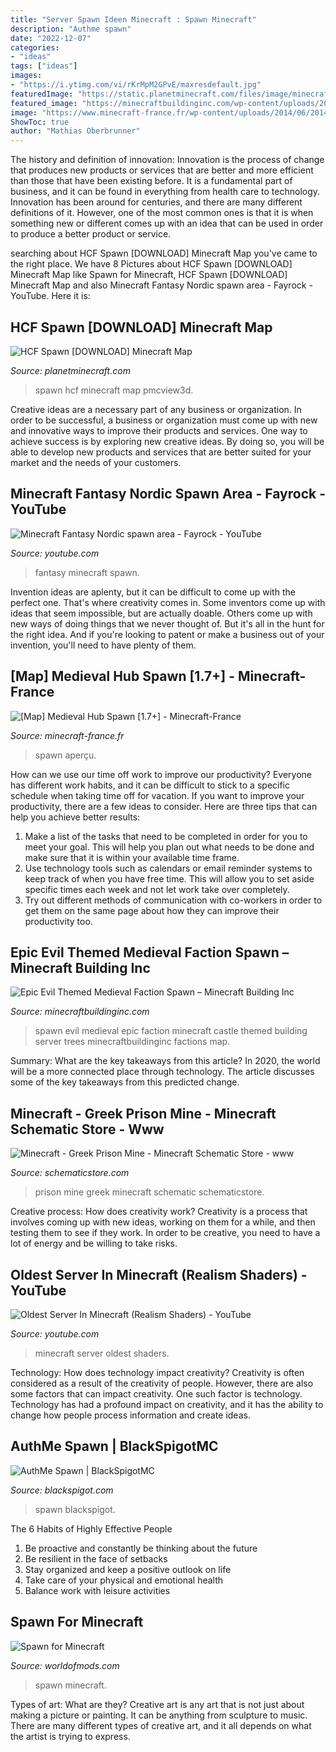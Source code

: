 ```yaml
---
title: "Server Spawn Ideen Minecraft : Spawn Minecraft"
description: "Authme spawn"
date: "2022-12-07"
categories:
- "ideas"
tags: ["ideas"]
images:
- "https://i.ytimg.com/vi/rKrMpM2GPvE/maxresdefault.jpg"
featuredImage: "https://static.planetminecraft.com/files/image/minecraft/project/2020/761/12857211_l.jpg"
featured_image: "https://minecraftbuildinginc.com/wp-content/uploads/2016/05/Epic-Evil-Themed-Medieval-Faction-Spawn-Free-Large-castle-trees-Minecraft-building-ideas-server-4.jpg"
image: "https://www.minecraft-france.fr/wp-content/uploads/2014/06/2014-06-13_212158.jpg"
ShowToc: true
author: "Mathias Oberbrunner"
---
```



The history and definition of innovation:
Innovation is the process of change that produces new products or services that are better and more efficient than those that have been existing before. It is a fundamental part of business, and it can be found in everything from health care to technology. Innovation has been around for centuries, and there are many different definitions of it. However, one of the most common ones is that it is when something new or different comes up with an idea that can be used in order to produce a better product or service.

	

		
searching about HCF Spawn [DOWNLOAD] Minecraft Map you've came to the right place. We have 8 Pictures about HCF Spawn [DOWNLOAD] Minecraft Map like Spawn for Minecraft, HCF Spawn [DOWNLOAD] Minecraft Map and also Minecraft Fantasy Nordic spawn area - Fayrock - YouTube. Here it is:
		
    
## HCF Spawn [DOWNLOAD] Minecraft Map

<img loading=lazy src="https://static.planetminecraft.com/files/image/minecraft/project/2020/761/12857211_l.jpg" onerror="this.onerror=null;this.src='https://tse2.mm.bing.net/th?id=OIP.ujnpUSkYGKjJB_KC2VBcLAHaFR&amp;pid=15.1';" alt="HCF Spawn [DOWNLOAD] Minecraft Map">

_Source: planetminecraft.com_

>spawn hcf minecraft map pmcview3d. 

	

Creative ideas are a necessary part of any business or organization. In order to be successful, a business or organization must come up with new and innovative ways to improve their products and services. One way to achieve success is by exploring new creative ideas. By doing so, you will be able to develop new products and services that are better suited for your market and the needs of your customers.

    
## Minecraft Fantasy Nordic Spawn Area - Fayrock - YouTube

<img loading=lazy src="https://i.ytimg.com/vi/7y-jip3E9N0/maxresdefault.jpg" onerror="this.onerror=null;this.src='https://tse4.mm.bing.net/th?id=OIP.M9-mpoCDXz1RYC8TAHRRIgHaEK&amp;pid=15.1';" alt="Minecraft Fantasy Nordic spawn area - Fayrock - YouTube">

_Source: youtube.com_

>fantasy minecraft spawn. 

	

Invention ideas are aplenty, but it can be difficult to come up with the perfect one. That's where creativity comes in. Some inventors come up with ideas that seem impossible, but are actually doable. Others come up with new ways of doing things that we never thought of. But it's all in the hunt for the right idea. And if you're looking to patent or make a business out of your invention, you'll need to have plenty of them.

    
## [Map] Medieval Hub Spawn [1.7+] - Minecraft-France

<img loading=lazy src="https://www.minecraft-france.fr/wp-content/uploads/2014/06/2014-06-13_212158.jpg" onerror="this.onerror=null;this.src='https://tse2.mm.bing.net/th?id=OIP.wCCy7d0EOtRDCfPPhbcmqQHaEi&amp;pid=15.1';" alt="[Map] Medieval Hub Spawn [1.7+] - Minecraft-France">

_Source: minecraft-france.fr_

>spawn aperçu. 

	

How can we use our time off work to improve our productivity?
Everyone has different work habits, and it can be difficult to stick to a specific schedule when taking time off for vacation. If you want to improve your productivity, there are a few ideas to consider. Here are three tips that can help you achieve better results: 
1. Make a list of the tasks that need to be completed in order for you to meet your goal. This will help you plan out what needs to be done and make sure that it is within your available time frame. 
2. Use technology tools such as calendars or email reminder systems to keep track of when you have free time. This will allow you to set aside specific times each week and not let work take over completely. 
3. Try out different methods of communication with co-workers in order to get them on the same page about how they can improve their productivity too.

    
## Epic Evil Themed Medieval Faction Spawn – Minecraft Building Inc

<img loading=lazy src="https://minecraftbuildinginc.com/wp-content/uploads/2016/05/Epic-Evil-Themed-Medieval-Faction-Spawn-Free-Large-castle-trees-Minecraft-building-ideas-server-4.jpg" onerror="this.onerror=null;this.src='https://tse1.mm.bing.net/th?id=OIP.LU-MAdNgpKhgVq3Oww1ykwHaEY&amp;pid=15.1';" alt="Epic Evil Themed Medieval Faction Spawn – Minecraft Building Inc">

_Source: minecraftbuildinginc.com_

>spawn evil medieval epic faction minecraft castle themed building server trees minecraftbuildinginc factions map. 

	

Summary: What are the key takeaways from this article?
In 2020, the world will be a more connected place through technology. The article discusses some of the key takeaways from this predicted change.

    
## Minecraft - Greek Prison Mine - Minecraft Schematic Store - Www

<img loading=lazy src="https://www.schematicstore.com/shopdata/644/sales/90651ec8afbc9b007f2a0ab93057ced3.png" onerror="this.onerror=null;this.src='https://tse1.mm.bing.net/th?id=OIP.hZ7nU-BjeaKCLdhTJLvFfwHaDz&amp;pid=15.1';" alt="Minecraft - Greek Prison Mine - Minecraft Schematic Store - www">

_Source: schematicstore.com_

>prison mine greek minecraft schematic schematicstore. 

	

Creative process: How does creativity work?
Creativity is a process that involves coming up with new ideas, working on them for a while, and then testing them to see if they work. In order to be creative, you need to have a lot of energy and be willing to take risks.

    
## Oldest Server In Minecraft (Realism Shaders) - YouTube

<img loading=lazy src="https://i.ytimg.com/vi/rKrMpM2GPvE/maxresdefault.jpg" onerror="this.onerror=null;this.src='https://tse4.mm.bing.net/th?id=OIP.3nzBCPBjtGcgaceEa1FjzAHaEK&amp;pid=15.1';" alt="Oldest Server In Minecraft (Realism Shaders) - YouTube">

_Source: youtube.com_

>minecraft server oldest shaders. 

	

Technology: How does technology impact creativity?
Creativity is often considered as a result of the creativity of people. However, there are also some factors that can impact creativity. One such factor is technology. Technology has had a profound impact on creativity, and it has the ability to change how people process information and create ideas.

    
## AuthMe Spawn | BlackSpigotMC

<img loading=lazy src="https://blackspigot.com/attachments/2017-01-08_21-13-12-png.1674/" onerror="this.onerror=null;this.src='https://tse4.mm.bing.net/th?id=OIP.L9ieZMTle88VedQH7f5_jgHaEK&amp;pid=15.1';" alt="AuthMe Spawn | BlackSpigotMC">

_Source: blackspigot.com_

>spawn blackspigot. 

	

The 6 Habits of Highly Effective People
1. Be proactive and constantly be thinking about the future 
2. Be resilient in the face of setbacks 
3. Stay organized and keep a positive outlook on life 
4. Take care of your physical and emotional health 
5. Balance work with leisure activities 

    
## Spawn For Minecraft

<img loading=lazy src="https://cs2.worldofmods.com/screenshots/f80ce/2015-10/original/6904d1862996b377f383f650a5b2db330eaf4eef/179202-javaw-2015-10-21-19-09-44-98.jpg" onerror="this.onerror=null;this.src='https://tse4.mm.bing.net/th?id=OIP.Z5FqCbE9AkHjnDEw_lre1gHaEK&amp;pid=15.1';" alt="Spawn for Minecraft">

_Source: worldofmods.com_

>spawn minecraft. 

	

Types of art: What are they?
Creative art is any art that is not just about making a picture or painting. It can be anything from sculpture to music. There are many different types of creative art, and it all depends on what the artist is trying to express.

